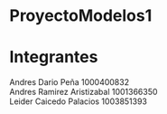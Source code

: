 # ProyectoModelos1

<html>
  <body>
    <h1>Integrantes</h1>
    <p>Andres Dario Peña 1000400832<br>
    Andres Ramirez Aristizabal 1001366350<br>
    Leider Caicedo Palacios 1003851393</p>
  </body>
</html>

